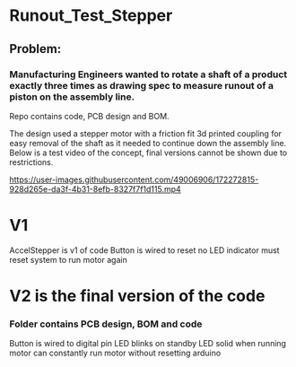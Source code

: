 # Runout_Test_Stepper
## Problem:
### Manufacturing Engineers wanted to rotate a shaft of a product exactly three times as drawing spec to measure runout of a piston on the assembly line.

Repo contains code, PCB design and BOM.


The design used a stepper motor with a friction fit 3d printed coupling for easy removal of the shaft as it needed to continue down the assembly line. Below is a test video of the concept, final versions cannot be shown due to restrictions.



https://user-images.githubusercontent.com/49006906/172272815-928d265e-da3f-4b31-8efb-8327f7f1d115.mp4


















# V1
AccelStepper is v1 of code
Button is wired to reset
no LED indicator
must reset system to run motor again

# V2 is the final version of the code
### Folder contains PCB design, BOM and code
Button is wired to digital pin
LED blinks on standby
LED solid when running motor
can constantly run motor without resetting arduino
